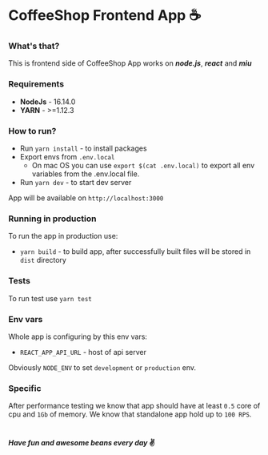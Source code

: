# CoffeeShop Frontend App ☕️

### What's that?
This is frontend side of CoffeeShop App works on ***node.js***, ***react*** and ***miu***

### Requirements
* **NodeJs** - 16.14.0
* **YARN** - >=1.12.3

### How to run?
* Run `yarn install` - to install packages
* Export envs from `.env.local`
    * On mac OS you can use `export $(cat .env.local)` to export all env variables from the .env.local file.
* Run `yarn dev` - to start dev server

App will be available on `http://localhost:3000`

### Running in production
To run the app in production use:
* `yarn build` - to build app, after successfully built files will be stored in `dist` directory

### Tests
To run test use `yarn test`

### Env vars
Whole app is configuring by this env vars:
* `REACT_APP_API_URL` - host of api server

Obviously `NODE_ENV` to set `development` or `production` env.

### Specific
After performance testing we know that app should have at least `0.5` core of cpu and `1Gb` of memory.
We know that standalone app hold up to `100 RPS`.
#

#### _Have fun and awesome beans every day_ ✌️

